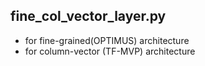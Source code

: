 
## fine_col_vector_layer.py
* for fine-grained(OPTIMUS) architecture
* for column-vector (TF-MVP) architecture
